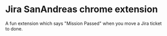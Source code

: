 # Jira SanAndreas chrome extension
A fun extension which says "Mission Passed" when you move a Jira ticket to done.